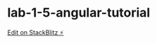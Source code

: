 # lab-1-5-angular-tutorial

[Edit on StackBlitz ⚡️](https://stackblitz.com/edit/lab-1-5-angular-tutorial)